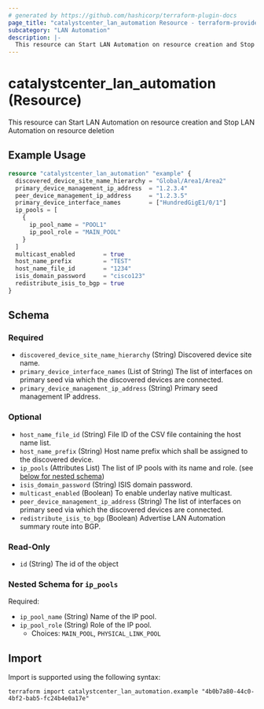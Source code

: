 ```yaml
---
# generated by https://github.com/hashicorp/terraform-plugin-docs
page_title: "catalystcenter_lan_automation Resource - terraform-provider-catalystcenter"
subcategory: "LAN Automation"
description: |-
  This resource can Start LAN Automation on resource creation and Stop LAN Automation on resource deletion
---
```


# catalystcenter_lan_automation (Resource)

This resource can Start LAN Automation on resource creation and Stop LAN Automation on resource deletion

## Example Usage

```terraform
resource "catalystcenter_lan_automation" "example" {
  discovered_device_site_name_hierarchy = "Global/Area1/Area2"
  primary_device_management_ip_address  = "1.2.3.4"
  peer_device_management_ip_address     = "1.2.3.5"
  primary_device_interface_names        = ["HundredGigE1/0/1"]
  ip_pools = [
    {
      ip_pool_name = "POOL1"
      ip_pool_role = "MAIN_POOL"
    }
  ]
  multicast_enabled        = true
  host_name_prefix         = "TEST"
  host_name_file_id        = "1234"
  isis_domain_password     = "cisco123"
  redistribute_isis_to_bgp = true
}
```

<!-- schema generated by tfplugindocs -->
## Schema

### Required

- `discovered_device_site_name_hierarchy` (String) Discovered device site name.
- `primary_device_interface_names` (List of String) The list of interfaces on primary seed via which the discovered devices are connected.
- `primary_device_management_ip_address` (String) Primary seed management IP address.

### Optional

- `host_name_file_id` (String) File ID of the CSV file containing the host name list.
- `host_name_prefix` (String) Host name prefix which shall be assigned to the discovered device.
- `ip_pools` (Attributes List) The list of IP pools with its name and role. (see [below for nested schema](#nestedatt--ip_pools))
- `isis_domain_password` (String) ISIS domain password.
- `multicast_enabled` (Boolean) To enable underlay native multicast.
- `peer_device_management_ip_address` (String) The list of interfaces on primary seed via which the discovered devices are connected.
- `redistribute_isis_to_bgp` (Boolean) Advertise LAN Automation summary route into BGP.

### Read-Only

- `id` (String) The id of the object

<a id="nestedatt--ip_pools"></a>
### Nested Schema for `ip_pools`

Required:

- `ip_pool_name` (String) Name of the IP pool.
- `ip_pool_role` (String) Role of the IP pool.
  - Choices: `MAIN_POOL`, `PHYSICAL_LINK_POOL`

## Import

Import is supported using the following syntax:

```shell
terraform import catalystcenter_lan_automation.example "4b0b7a80-44c0-4bf2-bab5-fc24b4e0a17e"
```
